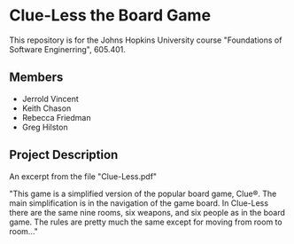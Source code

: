 # Clue-Less the Board Game

This repository is for the Johns Hopkins University course "Foundations of Software Enginerring", 605.401.

## Members
* Jerrold Vincent
* Keith Chason
* Rebecca Friedman
* Greg Hilston

## Project Description

An excerpt from the file "Clue-Less.pdf"

"This game is a simplified version of the popular board game, Clue®. The main simplification is
in the navigation of the game board. In Clue-Less there are the same nine rooms, six weapons,
and six people as in the board game. The rules are pretty much the same except for moving from room to room..."
